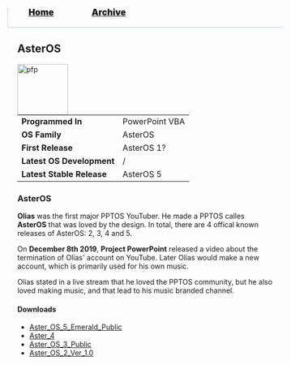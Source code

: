 <blockquote style="background: #0000;border-bottom: 1px solid #B2D2E1;height: 30px;margin: 0 -20px 20px;padding: 0px 20px 9px 40px;">
  <p style=""><a href="https://quintenvandamme.github.io/pptos-wiki/" style="font-size: 17px;font-weight: 900;font-style: normal;text-shadow: rgba(255,255,255,0.9) 0 1px 0;">Home</a>&nbsp;&nbsp;&nbsp;&nbsp;&nbsp;&nbsp;&nbsp;&nbsp;&nbsp;&nbsp;&nbsp;&nbsp;&nbsp;&nbsp;&nbsp;&nbsp;&nbsp;&nbsp;
    <a href="https://quintenvandamme.github.io/pptos-wiki/archive/" style="font-size: 17px;font-weight: 900;font-style: normal;text-shadow: rgba(255,255,255,0.9) 0 1px 0;">Archive</a>
  </p>
</blockquote>

## AsterOS

<a>
  <img align="left" height="100" alt="pfp" src="https://user-images.githubusercontent.com/58103738/129057670-1a86fcac-1d22-45f9-a5ab-f565a06c7072.png" />
</a>

|                           |                |
| ------------------------- | -------------- |
| **Programmed In**         | PowerPoint VBA |
| **OS Family**             | AsterOS        |
| **First Release**         | AsterOS 1?     |
| **Latest OS Development** | /              |
| **Latest Stable Release** | AsterOS 5      |

### AsterOS

**Olias** was the first major PPTOS YouTuber. He made a PPTOS calles **AsterOS** that was loved by the design. In total, there are 4 offical known releases of AsterOS: 2, 3, 4 and 5.

On **December 8th 2019**, **Project PowerPoint** released a video about the termination of Olias' account on YouTube. Later Olias would make a new account, which is primarily used for his own music.

Olias stated in a live stream that he loved the PPTOS community, but he also loved making music, and that lead to his music branded channel.

#### Downloads

- [Aster_OS_5_Emerald_Public](https://github.com/quintenvandamme/pptos-wiki/raw/gh-pages/files/Aster_OS/Aster_OS_5_Emerald_Public.ppsm)
- [Aster_4](https://github.com/quintenvandamme/pptos-wiki/raw/gh-pages/files/Aster_OS/Aster_4.zip)
- [Aster_OS_3_Public](https://github.com/quintenvandamme/pptos-wiki/raw/gh-pages/files/Aster_OS/Aster_OS_3_Public.ppsm)
- [Aster_OS_2_Ver_1.0](https://github.com/quintenvandamme/pptos-wiki/raw/gh-pages/files/Aster_OS/Aster_OS_2_Ver_1.0.ppsm)

<body style="background-image: url(https://raw.githubusercontent.com/hexa-one/pptos-wiki/gh-pages/assets/background/background.png);background-repeat: no-repeat;background-attachment: fixed;background-size: cover;">
